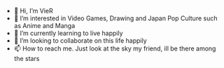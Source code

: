 - 👋 Hi, I’m VieR
- 👀 I’m interested in Video Games, Drawing and Japan Pop Culture such as Anime and Manga
- 🌱 I’m currently learning to live happily
- 💞️ I’m looking to collaborate on this life happily
- 📫 How to reach me. Just look at the sky my friend, ill be there among the stars

<!---
vier15/vier15 is a ✨ special ✨ repository because its `README.md` (this file) appears on your GitHub profile.
You can click the Preview link to take a look at your changes.
--->
